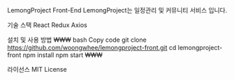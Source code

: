 
LemongProject Front-End
LemongProject는 일정관리 및 커뮤니티 서비스 입니다. 

기술 스택
React
Redux
Axios

설치 및 사용 방법
₩₩₩
bash
Copy code
git clone https://github.com/woongwhee/lemongproject-front.git
cd lemongproject-front
npm install
npm start
₩₩₩


라이선스
MIT License

